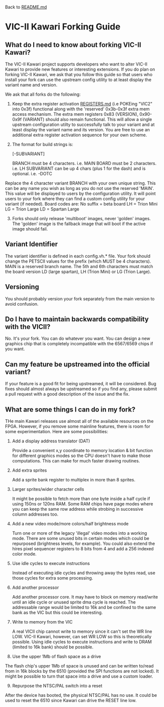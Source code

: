 Back to [README.md](../README.md)

# VIC-II Kawari Forking Guide

## What do I need to know about forking VIC-II Kawari?

The VIC-II Kawari project supports developers who want to alter VIC-II Kawari to provide new features or interesting extensions. If you do plan on forking VIC-II Kawari, we ask that you follow this guide so that users who install your fork can use the upstream config utility to at least display the variant name and version.

We ask that all forks do the following:

1. Keep the extra register activation [REGISTERS.md](REGISTERS.md) (i.e POKEing "VIC2" into 0x3f) functional along with the 'reserved' 0x3b-0x3f extra mem access mechanism. The extra mem registers 0x83 (VERSION), 0x90-0x9f (VARIANT) should also remain functional. This will allow a single upstream configuration utilty to successfully talk to your variant and at least display the variant name and its version. You are free to use an additional extra register activation sequence for your own scheme.

2. The format for build strings is:

    <BRANCH><BOARD>[-SUBVARIANT]

    BRANCH must be 4 characters. i.e. MAIN
    BOARD must be 2 characters. i.e. LH
    SUBVARIANT can be up 4 chars (plus 1 for the dash) and is optional. i.e. -DOTC

Replace the 4 character variant BRANCH with your own unique string. This can be any name you wish as long as you do not use the reserved 'MAIN'.  This value will be displayed to users by the configuration utility. It will point users to your fork where they can find a custom config utility for your variant (if needed). 
Board codes are:
    No suffix = beta board
    LH = Trion Mini
    LG = Trion Large
    LD = Spartan Large

3. Forks should only release 'multiboot' images,  never 'golden' images.  The 'golden' image is the fallback image that will boot if the active image should fail.

## Variant Identifier

The variant identifier is defined in each config.vh.\* file.  Your fork should change the PETSCII values for the prefix (which MUST be 4 characters). MAIN is a reserved branch name. The 5th and 6th characters must match the board version LD (large spartan), LH (Trion Mini) or LG (Trion Large).

## Versioning

You should probably version your fork separately from the main version to avoid confusion.

## Do I have to maintain backwards compatibility with the VICII?

No. It's your fork. You can do whatever you want. You can design a new graphics chip that is completely incompatible with the 6567/6569 chips if you want.

## Can my feature be upstreamed into the official variant?

If your feature is a good fit for being upstreamed, it will be considered. Bug fixes should almost always be upstreamed so if you find any, please submit a pull request with a good description of the issue and the fix.

## What are some things I can do in my fork?

THe main Kawari releases use almost all of the available resources on the FPGA. However, if you remove some mainline features, there is room for some experimentation.  Here are some possibilities:

1. Add a display address translator (DAT)

   Provide a convenient x,y coordinate to memory location & bit function for different graphics modes so the CPU doesn't have to make those computations.  This can make for much faster drawing routines.

2. Add extra sprites

   Add a sprite bank register to multiplex in more than 8 sprites.

3. Larger sprites/wider character cells

   It might be possible to fetch more than one byte inside a half cycle if using 150ns or 120ns RAM.  Some RAM chips have page modes where you can keep the same row address while strobing in successive column addresses too.

4. Add a new video mode/more colors/half brightness mode

   Turn one or more of the legacy 'illegal' video modes into a working mode. There are some unused bits in certain modes which could be repurposed (brightness levels, for example).  You could also extend the hires pixel sequencer registers to 8 bits from 4 and add a 256 indexed color mode.

5. Use idle cycles to execute instructions

   Instead of executing idle cycles and throwing away the bytes read, use those cycles for extra some processing.

6. Add another processor

   Add another processor core. It may have to block on memory read/write until an idle cycle or unused sprite dma cycle is reached.  The addressable range would be limited to 16k and be confined to the same bank as the VIC but this could be interesting.

7. Write to memory from the VIC

   A real VICII chip cannot write to memory since it can't set the WR line LOW.  VIC-II Kawari, however, can set WR LOW so this is theoretically possible.  Using idle cycles to execute instructions and write to DRAM (limited to 16k bank) should be possible.

8. Use the upper 1Mb of flash space as a drive

  The flash chip's upper 1Mb of space is unused and can be written to/read from in 16k blocks by the 6510 (provided the SPI functions are not locked).  It might be possible to turn that space into a drive and use a custom loader.

9. Repurpose the NTSC/PAL switch into a reset

  After the device has booted, the physical NTSC/PAL has no use.  It could be used to reset the 6510 since Kawari can drive the RESET line low.

